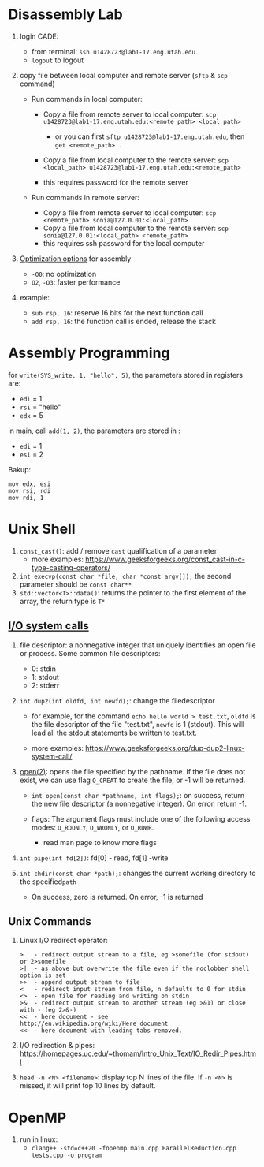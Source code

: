 # Disassembly Lab

1. login CADE:

   - from terminal: `ssh u1428723@lab1-17.eng.utah.edu`
   - `logout` to logout
2. copy file between local computer and remote server (`sftp` & `scp` command)

   - Run commands in local computer:

     - Copy a file from remote server to local computer: `scp u1428723@lab1-17.eng.utah.edu:<remote_path> <local_path>`
       - or you can first `sftp u1428723@lab1-17.eng.utah.edu`, then `get <remote_path> .`

     - Copy a file from local computer to the remote server: `scp <local_path> u1428723@lab1-17.eng.utah.edu:<remote_path>`
     - this requires password for the remote server

   - Run commands in remote server:

     - Copy a file from remote server to local computer: `scp <remote_path> sonia@127.0.01:<local_path>`
     - Copy a file from local computer to the remote server: `scp sonia@127.0.01:<local_path> <remote_path>`
     - this requires ssh password for the local computer
3. [Optimization options](https://developer.arm.com/documentation/100748/0618/Using-Common-Compiler-Options/Selecting-optimization-options) for assembly
   - `-O0`: no optimization
   - `O2`, `-O3`: faster performance
4. example:
   - `sub rsp, 16`: reserve 16 bits for the next function call 
   - `add rsp, 16`: the function call is ended, release the stack

# Assembly Programming

for `write(SYS_write, 1, "hello", 5)`, the parameters stored in registers are: 

- `edi` = 1
- `rsi` = "hello"
- `edx` = 5

in main, call `add(1, 2)`, the parameters are stored in :

- `edi` = 1
- `esi` = 2

Bakup:

```assembly
mov edx, esi
mov rsi, rdi
mov rdi, 1
```

# Unix Shell

1. `const_cast()`: add / remove `cast` qualification of a parameter
   - more examples: https://www.geeksforgeeks.org/const_cast-in-c-type-casting-operators/
2. `int execvp(const char *file, char *const argv[]);` the second parameter should be `const char**`
3. `std::vector<T>::data()`: returns the pointer to the first element of the array, the return type is `T*`

## [I/O system calls](https://www.geeksforgeeks.org/input-output-system-calls-c-create-open-close-read-write/)

1. file descriptor: a nonnegative integer that uniquely identifies an open file or process. Some common file descriptors:

   - 0: stdin
   - 1: stdout
   - 2: stderr
2. `int dup2(int oldfd, int newfd);`: change the filedescriptor

   - for example, for the command `echo hello world > test.txt`, `oldfd` is the file descriptor of the file "test.txt", `newfd` is 1 (stdout). This will lead all the stdout statements be written to test.txt.

   - more examples: https://www.geeksforgeeks.org/dup-dup2-linux-system-call/
3. [open(2)](https://man7.org/linux/man-pages/man2/open.2.html#RETURN_VALUE): opens the file specified by the pathname. If the file does not exist, we can use flag `O_CREAT` to create the file, or -1 will be returned.
   - `int open(const char *pathname, int flags);`: on success, return the new file descriptor (a nonnegative integer). On error, return -1.

   - flags: The argument flags must include one of the following access modes: `O_RDONLY`, `O_WRONLY`, or `O_RDWR`.
     - read man page to know more flags
4. `int pipe(int fd[2])`: fd[0] - read, fd[1] -write
5. `int chdir(const char *path);`: changes the current working directory to the specified`path`
   - On success, zero is returned.  On error, -1 is returned

## Unix Commands

1. Linux I/O redirect operator:

      ```
      >   - redirect output stream to a file, eg >somefile (for stdout) or 2>somefile
      >|  - as above but overwrite the file even if the noclobber shell option is set
      >>  - append output stream to file
      <   - redirect input stream from file, n defaults to 0 for stdin
      <>  - open file for reading and writing on stdin
      >&  - redirect output stream to another stream (eg >&1) or close with - (eg 2>&-)
      <<  - here document - see http://en.wikipedia.org/wiki/Here_document
      <<- - here document with leading tabs removed.
      ```

2. I/O redirection & pipes: https://homepages.uc.edu/~thomam/Intro_Unix_Text/IO_Redir_Pipes.html
3. `head -n <N> <filename>`: display top N lines of the file. If `-n <N>` is missed, it will print top 10 lines by default.

# OpenMP

1. run in linux: 
   - `clang++ -std=c++20 -fopenmp main.cpp ParallelReduction.cpp tests.cpp -o program`
